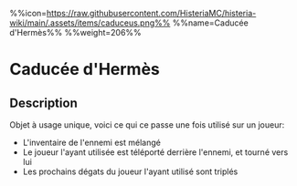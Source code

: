 %%icon=https://raw.githubusercontent.com/HisteriaMC/histeria-wiki/main/.assets/items/caduceus.png%%
%%name=Caducée d'Hermès%%
%%weight=206%%

# Caducée d'Hermès

## Description

Objet à usage unique, voici ce qui ce passe une fois utilisé sur un joueur:
- L'inventaire de l'ennemi est mélangé
- Le joueur l'ayant utilisée est téléporté derrière l'ennemi, et tourné vers lui
- Les prochains dégats du joueur l'ayant utilisé sont triplés
